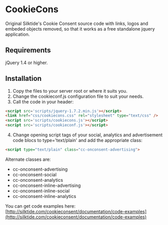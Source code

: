 # CookieCons

Original Silktide's Cookie Consent source code with links, logos and embeded objects removed, so that it works as a free standalone jquery application.

## Requirements

jQuery 1.4 or higher.

## Installation

1. Copy the files to your server root or where it suits you.
2. Change the cookieconf.js configuration file to suit your needs.
3. Call the code in your header:

```html
<script src='scripts/jquery-1.7.2.min.js'></script>
<link href="css/cookiecons.css" rel="stylesheet" type="text/css" />
<script src='scripts/cookiecons.js'></script>
<script src='scripts/cookieconf.js'></script>
```
4. Change opening script tags of your social, analytics and advertisement code blocs to type='text/plain' and add the appropriate class:

```html
<script type="text/plain" class="cc-onconsent-advertising">
```

Alternate classes are:

- cc-onconsent-advertising
- cc-onconsent-social
- cc-onconsent-analytics
- cc-onconsent-inline-advertising
- cc-onconsent-inline-social
- cc-onconsent-inline-analytics

You can get code examples here:
[http://silktide.com/cookieconsent/documentation/code-examples](http://silktide.com/cookieconsent/documentation/code-examples)


